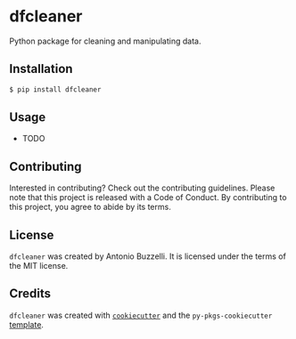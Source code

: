 # dfcleaner

Python package for cleaning and manipulating data.

## Installation

```bash
$ pip install dfcleaner
```

## Usage

- TODO

## Contributing

Interested in contributing? Check out the contributing guidelines. Please note that this project is released with a Code of Conduct. By contributing to this project, you agree to abide by its terms.

## License

`dfcleaner` was created by Antonio Buzzelli. It is licensed under the terms of the MIT license.

## Credits

`dfcleaner` was created with [`cookiecutter`](https://cookiecutter.readthedocs.io/en/latest/) and the `py-pkgs-cookiecutter` [template](https://github.com/py-pkgs/py-pkgs-cookiecutter).
